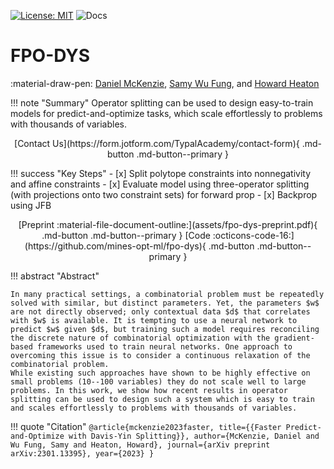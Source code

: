 [![License: MIT](https://img.shields.io/badge/License-MIT-yellow.svg)](https://opensource.org/licenses/MIT)
![Docs](https://github.com/mines-opt-ml/fpo-dys/actions/workflows/ci.yml/badge.svg)

# FPO-DYS

:material-draw-pen: [Daniel McKenzie](https://danielmckenzie.github.io/), [Samy Wu Fung](https://swufung.github.io/), and [Howard Heaton](https://howardheaton.tech)

!!! note "Summary"
    Operator splitting can be used to design easy-to-train models for predict-and-optimize tasks, which scale effortlessly to problems with thousands of variables.

<center>
[Contact Us](https://form.jotform.com/TypalAcademy/contact-form){ .md-button .md-button--primary }
</center>

!!! success "Key Steps"
    - [x] Split polytope constraints into nonnegativity and affine constraints
    - [x] Evaluate model using three-operator splitting (with projections onto two constraint sets) for forward prop
    - [x] Backprop using JFB

<center>
[Preprint :material-file-document-outline:](assets/fpo-dys-preprint.pdf){ .md-button .md-button--primary }
[Code :octicons-code-16:](https://github.com/mines-opt-ml/fpo-dys){ .md-button .md-button--primary }    
</center>

!!! abstract "Abstract"

    In many practical settings, a combinatorial problem must be repeatedly solved with similar, but distinct parameters. Yet, the parameters $w$ are not directly observed; only contextual data $d$ that correlates with $w$ is available. It is tempting to use a neural network to predict $w$ given $d$, but training such a model requires reconciling the discrete nature of combinatorial optimization with the gradient-based frameworks used to train neural networks. One approach to overcoming this issue is to consider a continuous relaxation of the combinatorial problem. 
    While existing such approaches have shown to be highly effective on small problems (10--100 variables) they do not scale well to large problems. In this work, we show how recent results in operator splitting can be used to design such a system which is easy to train  and scales effortlessly to problems with thousands of variables.

!!! quote "Citation"
    ```
    @article{mckenzie2023faster,
             title={{Faster Predict-and-Optimize with Davis-Yin Splitting}},
             author={McKenzie, Daniel and Wu Fung, Samy and Heaton, Howard},
             journal={arXiv preprint arXiv:2301.13395},
             year={2023}
    }
    ```

